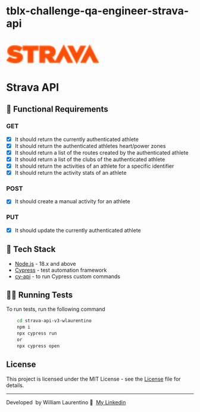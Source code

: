 
# tblx-challenge-qa-engineer-strava-api

<h1 align="left">
    <img src=".github/strava_logo_nav.png" width="250px">
</h1>



# Strava API

## 🔖 Functional Requirements

### GET

- [x]  It should return the currently authenticated athlete
- [x]  It should return the authenticated athletes heart/power zones
- [x]  It should return a list of the routes created by the authenticated athlete
- [x]  It should return a list of the clubs of the authenticated athlete
- [x]  It should return the activities of an athlete for a specific identifier
- [x]  It should return the activity stats of an athlete

### POST

- [x]  It should create a manual activity for an athlete

### PUT

- [x]  It should update the currently authenticated athlete
## 🚀 Tech Stack

- [Node.js](https://nodejs.org/en/) - 18.x and above
- [Cypress](https://www.cypress.io/) - test automation framework
- [cy-api](https://github.com/bahmutov/cy-api) - to run Cypress custom commands

## 👨‍💻 Running Tests

To run tests, run the following command

```bash
    cd strava-api-v3-wlaurentino
    npm i
    npx cypress run 
    or
    npx cypress open
```
## License

This project is licensed under the MIT License - see the [License](https://choosealicense.com/licenses/mit/) file for details.

---

Developed &nbsp;by William Laurentino 👋 &nbsp;[My Linkedin](https://www.linkedin.com/in/wlaurentino/)

